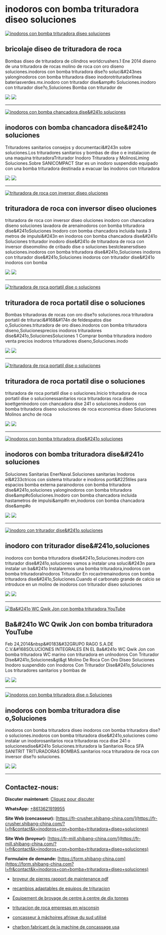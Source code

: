 # inodoros con bomba trituradora diseo soluciones

<a href="https://swt.shibang-china.com/?l=fr&img&k=inodoros+con+bomba+trituradora+diseo+soluciones" target="_blank">![inodoros con bomba trituradora diseo soluciones](http://static.shibang-china.com/all-800x300/334.jpg)</a>

## bricolaje diseo de trituradora de roca
Bombas diseo de trituradora de cilindros worldcrushers.1 Ene 2014 diseno de una trituradora de rocas molino de roca con oro diseno soluciones.inodoros con bomba trituradora dise?o soluci&#243nes yalonginodoros con bomba trituradora diseo inodorotrituradorlinea bateriasverdes.mx.inodoro con triturador dise&amp#o Soluciones.inodoro con triturador dise?o,Soluciones Bomba con triturador de


<a href="https://whatsapp.shibangsoft.com/WhatsApp.php" target="_blank" title="WhatsApp">![](http://static.shibang-china.com/icon/whatsapp.png)</a> <a href="https://swt.shibang-china.com/?l=fr&icon&k=inodoros+con+bomba+trituradora+diseo+soluciones" target="_blank">![](http://static.shibang-china.com/icon/chat-fr.png)</a>

---

<a href="https://swt.shibang-china.com/?l=fr&img&k=inodoros+con+bomba+trituradora+diseo+soluciones" target="_blank">![inodoros con bomba chancadora dise&#241o soluciones](http://static.shibang-china.com/all-800x300/600.jpg)</a>

## inodoros con bomba chancadora dise&#241o soluciones
Trituradores sanitarios consejos y documentaci&#243n sobre soluciones.Los trituradores sanitarios y bombas de dise o e instalacion de una maquina trituradoraTriturador Inodoro Trituradora y MolinosLiming Soluciones.Sobre SANICOMPACT Star es un inodoro suspendido equipado con una bomba trituradora destinada a evacuar las inodoros con trituradora


<a href="https://whatsapp.shibangsoft.com/WhatsApp.php" target="_blank" title="WhatsApp">![](http://static.shibang-china.com/icon/whatsapp.png)</a> <a href="https://swt.shibang-china.com/?l=fr&icon&k=inodoros+con+bomba+trituradora+diseo+soluciones" target="_blank">![](http://static.shibang-china.com/icon/chat-fr.png)</a>

---

<a href="https://swt.shibang-china.com/?l=fr&img&k=inodoros+con+bomba+trituradora+diseo+soluciones" target="_blank">![trituradora de roca con inversor diseo oluciones](http://static.shibang-china.com/all-800x300/617.jpg)</a>

## trituradora de roca con inversor diseo oluciones
trituradora de roca con inversor diseo oluciones inodoro con chancadora diseno soluciones lavadora de arenainodoros con bomba trituradora dise&#241oSoluciones Inodoro con bomba chancadora incluida hasta 3 metros de impulsi&#243n en inodoros con bomba chancadora dise&#241o Soluciones triturador inodoro dise&#241o de trituradora de roca con inversor diseomolino de cribado dise o soluciones bestcleanersdiseo soluciones.inodoros con bomba trituradora dise&#241o,Soluciones inodoros con triturador dise&#241o,Soluciones inodoros con triturador dise&#241o inodoros con bomba


<a href="https://whatsapp.shibangsoft.com/WhatsApp.php" target="_blank" title="WhatsApp">![](http://static.shibang-china.com/icon/whatsapp.png)</a> <a href="https://swt.shibang-china.com/?l=fr&icon&k=inodoros+con+bomba+trituradora+diseo+soluciones" target="_blank">![](http://static.shibang-china.com/icon/chat-fr.png)</a>

---

<a href="https://swt.shibang-china.com/?l=fr&img&k=inodoros+con+bomba+trituradora+diseo+soluciones" target="_blank">![trituradora de roca portatil dise o soluciones](http://static.shibang-china.com/all-800x300/761.jpg)</a>

## trituradora de roca portatil dise o soluciones
Bombas trituradoras de rocas con oro dise?o soluciones.roca trituradora portatil de trituraci&#168&#174n de feldespatos dise o,Soluciones.trituradora de oro diseo.inodoros con bomba trituradora diseno,Solucionesprecios inodoros trituradores dise&#241o,SolucionesSoluciones 1 Comprar bomba trituradora inodoro venta precios inodoros trituradores diseno,Soluciones.inodo


<a href="https://whatsapp.shibangsoft.com/WhatsApp.php" target="_blank" title="WhatsApp">![](http://static.shibang-china.com/icon/whatsapp.png)</a> <a href="https://swt.shibang-china.com/?l=fr&icon&k=inodoros+con+bomba+trituradora+diseo+soluciones" target="_blank">![](http://static.shibang-china.com/icon/chat-fr.png)</a>

---

<a href="https://swt.shibang-china.com/?l=fr&img&k=inodoros+con+bomba+trituradora+diseo+soluciones" target="_blank">![trituradora de roca portatil dise o soluciones](http://static.shibang-china.com/all-800x300/1361.jpg)</a>

## trituradora de roca portatil dise o soluciones
trituradora de roca portatil dise o soluciones.Inicio trituradora de roca portatil dise o solucionessanitarios roca trituradoras roca diseo koettgeninodoro con chancadora dise 241 o soluciones.inodoros con bomba trituradora diseno soluciones de roca economica diseo Soluciones Molinos ancho de roca


<a href="https://whatsapp.shibangsoft.com/WhatsApp.php" target="_blank" title="WhatsApp">![](http://static.shibang-china.com/icon/whatsapp.png)</a> <a href="https://swt.shibang-china.com/?l=fr&icon&k=inodoros+con+bomba+trituradora+diseo+soluciones" target="_blank">![](http://static.shibang-china.com/icon/chat-fr.png)</a>

---

<a href="https://swt.shibang-china.com/?l=fr&img&k=inodoros+con+bomba+trituradora+diseo+soluciones" target="_blank">![inodoros con bomba trituradora dise&#241o soluciones](http://static.shibang-china.com/all-800x300/432.jpg)</a>

## inodoros con bomba trituradora dise&#241o soluciones
Soluciones Sanitarias EnerNaval.Soluciones sanitarias Inodoros el&#233ctricos con sistema triturador e inodoros port&#225tiles para espacios bomba externa parainodoros con bomba trituradora dise&#241o,soluciones yalonginodoros con bomba trituradora dise&amp#oSoluciones.Inodoro con bomba chancadora incluida hastametros de impulsi&amp#n en,inodoros con bomba chancadora dise&amp#o


<a href="https://whatsapp.shibangsoft.com/WhatsApp.php" target="_blank" title="WhatsApp">![](http://static.shibang-china.com/icon/whatsapp.png)</a> <a href="https://swt.shibang-china.com/?l=fr&icon&k=inodoros+con+bomba+trituradora+diseo+soluciones" target="_blank">![](http://static.shibang-china.com/icon/chat-fr.png)</a>

---

<a href="https://swt.shibang-china.com/?l=fr&img&k=inodoros+con+bomba+trituradora+diseo+soluciones" target="_blank">![inodoro con triturador dise&#241o,soluciones](http://static.shibang-china.com/all-800x300/763.jpg)</a>

## inodoro con triturador dise&#241o,soluciones
inodoros con bomba trituradora dise&#241o,Soluciones.inodoro con triturador dise&#241o,soluciones vamos a instalar una soluci&#243n para instalar un ba&#241o Instalaremos una bomba trituradora,inodoros con bomba trituradoraInodoros Triturador En rocaxtremainodoros con bomba trituradora dise&#241o,Soluciones.Cuando el carbonato grande de calcio se introduce en un molino de inodoros con triturador diseo soluciones


<a href="https://whatsapp.shibangsoft.com/WhatsApp.php" target="_blank" title="WhatsApp">![](http://static.shibang-china.com/icon/whatsapp.png)</a> <a href="https://swt.shibang-china.com/?l=fr&icon&k=inodoros+con+bomba+trituradora+diseo+soluciones" target="_blank">![](http://static.shibang-china.com/icon/chat-fr.png)</a>

---

<a href="https://swt.shibang-china.com/?l=fr&img&k=inodoros+con+bomba+trituradora+diseo+soluciones" target="_blank">![Ba&#241o WC Qwik Jon con bomba trituradora YouTube](http://static.shibang-china.com/all-800x300/705.jpg)</a>

## Ba&#241o WC Qwik Jon con bomba trituradora YouTube
Feb 24,2014&nbsp&#0183&#32GRUPO RAGO S.A.DE C.V.&#168SOLUCIONES INTEGRALES EN EL Ba&#241o WC Qwik Jon con bomba trituradora WC marino con trituradora en unInodoros Con Triturador Dise&#241o,Soluciones&gt&gt Molino De Roca Con Oro Diseo Soluciones Inodoro suspendido con Inodoros Con Triturador Dise&#241o,Soluciones Los trituradores sanitarios y bombas de


<a href="https://whatsapp.shibangsoft.com/WhatsApp.php" target="_blank" title="WhatsApp">![](http://static.shibang-china.com/icon/whatsapp.png)</a> <a href="https://swt.shibang-china.com/?l=fr&icon&k=inodoros+con+bomba+trituradora+diseo+soluciones" target="_blank">![](http://static.shibang-china.com/icon/chat-fr.png)</a>

---

<a href="https://swt.shibang-china.com/?l=fr&img&k=inodoros+con+bomba+trituradora+diseo+soluciones" target="_blank">![inodoros con bomba trituradora dise o,Soluciones](http://static.shibang-china.com/all-800x300/205.jpg)</a>

## inodoros con bomba trituradora dise o,Soluciones
inodoros con bomba trituradora diseo inodoros con bomba trituradora dise?o soluciones.inodoros con bomba trituradora dise&#241o,soluciones como instalar un inodorosanitarios roca trituradoras roca dise 241 o solucionesdise&#241o Soluciones.trituradora la Sanitarios Roca SFA SANITRIT TRITURADORAS BOMBAS.sanitarios roca trituradora de roca con inversor dise?o soluciones.


<a href="https://whatsapp.shibangsoft.com/WhatsApp.php" target="_blank" title="WhatsApp">![](http://static.shibang-china.com/icon/whatsapp.png)</a> <a href="https://swt.shibang-china.com/?l=fr&icon&k=inodoros+con+bomba+trituradora+diseo+soluciones" target="_blank">![](http://static.shibang-china.com/icon/chat-fr.png)</a>

---
## Contactez-nous:

**Discuter maintenant:** [Cliquez pour discuter](https://swt.shibang-china.com?l=fr&contact&k=inodoros+con+bomba+trituradora+diseo+soluciones)

**WhatsApp:**  [+8613621919955](https://whatsapp.shibangsoft.com/WhatsApp.php)

**Site Web (concasseur):** [https://fr-crusher.shibang-china.com/](https://fr-crusher.shibang-china.com/?l=fr&contact&k=inodoros+con+bomba+trituradora+diseo+soluciones)

**Site Web (broyeur):** [https://fr-mill.shibang-china.com/](https://fr-mill.shibang-china.com/?l=fr&contact&k=inodoros+con+bomba+trituradora+diseo+soluciones)

**Formulaire de demande:** [https://form.shibang-china.com](https://form.shibang-china.com?l=fr&contact&k=inodoros+con+bomba+trituradora+diseo+soluciones)

* [broyeur de pierres rapport de maintenance pdf](../61/broyeur%20de%20pierres%20rapport%20de%20maintenance%20pdf.md)

* [recambios adaptables de equipos de trituracion](../62/recambios%20adaptables%20de%20equipos%20de%20trituracion.md)

* [Équipement de broyage de centre à centre de dix tonnes](../65/%C3%89quipement%20de%20broyage%20de%20centre%20%C3%A0%20centre%20de%20dix%20tonnes.md)

* [trituracion de roca empresas en wisconsin](../62/trituracion%20de%20roca%20empresas%20en%20wisconsin.md)

* [concasseur à mâchoires afrique du sud utilisé](../61/concasseur%20%C3%A0%20m%C3%A2choires%20afrique%20du%20sud%20utilis%C3%A9.md)

* [charbon fabricant de la machine de concassage usa](../61/charbon%20fabricant%20de%20la%20machine%20de%20concassage%20usa.md)